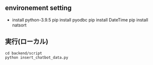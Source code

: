 ## environement setting
* install python-3.9.5
pip install pyodbc
pip install DateTime
pip install natsort

## 実行(ローカル)
```
cd backend/script
python insert_chatbot_data.py
```